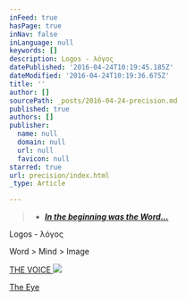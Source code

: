 ```yaml
---
inFeed: true
hasPage: true
inNav: false
inLanguage: null
keywords: []
description: Logos - λόγος
datePublished: '2016-04-24T10:19:45.185Z'
dateModified: '2016-04-24T10:19:36.675Z'
title: ''
author: []
sourcePath: _posts/2016-04-24-precision.md
published: true
authors: []
publisher:
  name: null
  domain: null
  url: null
  favicon: null
starred: true
url: precision/index.html
_type: Article

---
```

> * **_[In the beginning was the Word...][0]_**

Logos - λόγος

Word \> Mind \> Image 

[THE VOICE ][1]
![](https://the-grid-user-content.s3-us-west-2.amazonaws.com/5a473a63-acbc-4437-9534-1f276691d6e4.jpg)

[The Eye][2]

[0]: null
[1]: the-end-is-neal.com
[2]: http://www.albanydailystar.com/wp-content/uploads/2015/12/the-first-born-galaxy-spotted-by-nasa.jpg